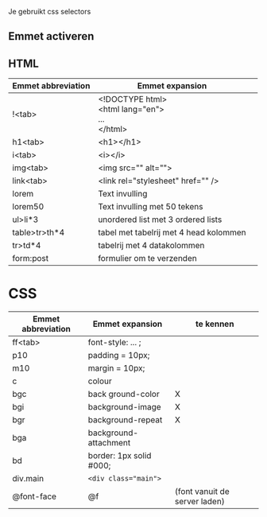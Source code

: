 Je gebruikt css selectors

## Emmet activeren
## HTML

| Emmet abbreviation | Emmet expansion                                          |     |
| ------------------ | -------------------------------------------------------- | --- |
| !\<tab>            | \<!DOCTYPE html><br>\<html lang="en"><br>...<br>\</html> |     |
| h1\<tab>           | \<h1>\</h1>                                              |     |
| i\<tab>            | \<i>\</i>                                                |     |
| img\<tab>          | \<img src="" alt="">                                     |     |
| link\<tab>         | \<link rel="stylesheet" href="" />                       |     |
| lorem              | Text invulling                                           |     |
| lorem50            | Text invulling met 50 tekens                             |     |
| ul>li*3            | unordered list met 3 ordered lists                       |     |
| table>tr>th*4      | tabel met tabelrij met 4 head kolommen                   |     |
| tr>td*4            | tabelrij met 4 datakolommen                              |     |
| form:post          | formulier om te verzenden                                |     |

# CSS

| Emmet abbreviation | Emmet expansion         | te kennen                     |
| ------------------ | ----------------------- | ----------------------------- |
| ff\<tab>           | font-style: ... ;       |                               |
| p10                | padding = 10px;         |                               |
| m10                | margin = 10px;          |                               |
| c                  | colour                  |                               |
| bgc                | back ground-color       | X                             |
| bgi                | background-image        | X                             |
| bgr                | background-repeat       | X                             |
| bga                | background-attachment   |                               |
| bd                 | border: 1px solid #000; |                               |
| div.main           | `<div class="main">`    |                               |
| @font-face         | @f                      | (font vanuit de server laden) |
